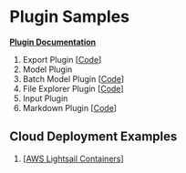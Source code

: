 # Plugin Samples

[__Plugin Documentation__](https://docs.ango.ai/custom-plugins/custom-plugin-documentation-wip)


1. Export Plugin [[Code](export_plugin.py)]
2. Model Plugin
3. Batch Model Plugin [[Code](batch_model_plugin.py)]
4. File Explorer Plugin [[Code](file_explorer_plugin.py)]
5. Input Plugin
6. Markdown Plugin [[Code](markdown_plugin.py)]


<h2>Cloud Deployment Examples</h2>

1. [[AWS Lightsail Containers](docs/AWS_Lightsail_Deployment.md)]
